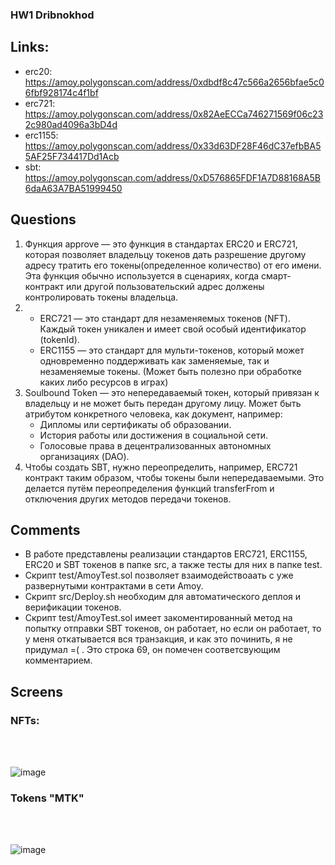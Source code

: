 ### HW1 Dribnokhod
## Links:
- erc20: https://amoy.polygonscan.com/address/0xdbdf8c47c566a2656bfae5c06fbf928174c4f1bf
- erc721: https://amoy.polygonscan.com/address/0x82AeECCa746271569f06c232c980ad4096a3bD4d
- erc1155: https://amoy.polygonscan.com/address/0x33d63DF28F46dC37efbBA55AF25F734417Dd1Acb
- sbt: https://amoy.polygonscan.com/address/0xD576865FDF1A7D88168A5B6daA63A7BA51999450
## Questions 
1. Функция approve — это функция в стандартах ERC20 и ERC721, которая позволяет владельцу токенов дать 
разрешение другому адресу тратить его токены(определенное количество) от его имени. Эта функция обычно 
используется в сценариях, когда смарт-контракт или другой пользовательский адрес должены контролировать токены владельца.
2. - ERC721 — это стандарт для незаменяемых токенов (NFT). Каждый токен уникален и имеет свой особый идентификатор (tokenId).
   - ERC1155 — это стандарт для мульти-токенов, который может одновременно поддерживать как заменяемые, так и незаменяемые токены. (Может быть полезно при обработке каких либо ресурсов в играх)
3. Soulbound Token — это непередаваемый токен, который привязан к владельцу и не может быть передан другому лицу. Может быть атрибутом конкретного человека, как документ, например:
   - Дипломы или сертификаты об образовании.
   - История работы или достижения в социальной сети.
   - Голосовые права в децентрализованных автономных организациях (DAO).
4. Чтобы создать SBT, нужно переопределить, например,  ERC721 контракт таким образом, чтобы токены были непередаваемыми. Это делается путём переопределения функций transferFrom и отключения других методов передачи токенов.
## Comments
- В работе представлены реализации стандартов ERC721, ERC1155, ERC20 и SBT токенов в папке src, а также тесты для них в папке test.
- Скрипт test/AmoyTest.sol позволяет взаимодействоаать с уже развернутыми контрактами в сети Amoy.
- Скрипт src/Deploy.sh необходим для автоматического деплоя и верификации токенов.
- Скрипт test/AmoyTest.sol имеет закоментированный метод на попытку отправки SBT токенов, он работает, но если он работает, то у меня откатывается вся транзакция, и как это починить, я не придумал =( . Это строка 69, он помечен соответсвующим комментарием.
## Screens
### NFTs:
<br/>
<br/>

![image](https://github.com/user-attachments/assets/946cc263-a9c5-4d6f-adc0-afcd9f02eeef)


### Tokens "MTK"
<br/>
<br/>

![image](https://github.com/user-attachments/assets/3fa9837b-f4c9-4860-b938-9e1e93663dbe)
